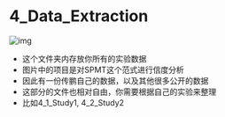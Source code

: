 # 4_Data_Extraction

![img](file:///C:/Users/myqee/Desktop/R4Psy/picture/chp10/4_data_extraction.png)

- 这个文件夹内存放你所有的实验数据
- 图片中的项目是对SPMT这个范式进行信度分析
- 因此有一份传鹏自己的数据，以及其他很多公开的数据
- 这部分的文件也相对自由，你需要根据自己的实验来整理
- 比如4_1_Study1, 4_2_Study2